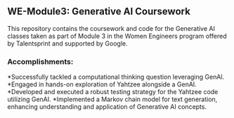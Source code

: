 ## WE-Module3: Generative AI Coursework

This repository contains the coursework and code for the Generative AI classes taken as part of Module 3 in the Women Engineers program offered by Talentsprint and supported by Google.

### Accomplishments:

*Successfully tackled a computational thinking question leveraging GenAI.
*Engaged in hands-on exploration of Yahtzee alongside a GenAI.
*Developed and executed a robust testing strategy for the Yahtzee code utilizing GenAI.
*Implemented a Markov chain model for text generation, enhancing understanding and application of Generative AI concepts.




